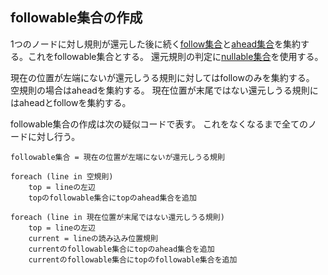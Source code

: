 ## followable集合の作成

1つのノードに対し規則が還元した後に続く[follow集合](17.follow集合の作成.md)と[ahead集合](18.ahead集合の作成.md)を集約する。これをfollowable集合とする。
還元規則の判定に[nullable集合](15.nullable集合の作成.md)を使用する。

現在の位置が左端にないが還元しうる規則に対してはfollowのみを集約する。
空規則の場合はaheadを集約する。
現在位置が末尾ではない還元しうる規則にはaheadとfollowを集約する。

followable集合の作成は次の疑似コードで表す。
これをなくなるまで全てのノードに対し行う。

```
followable集合 = 現在の位置が左端にないが還元しうる規則

foreach (line in 空規則)
    top = lineの左辺
    topのfollowable集合にtopのahead集合を追加

foreach (line in 現在位置が末尾ではない還元しうる規則)
    top = lineの左辺
    current = lineの読み込み位置規則
    currentのfollowable集合にtopのahead集合を追加
    currentのfollowable集合にtopのfollowable集合を追加
```

